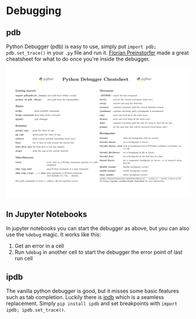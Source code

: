 # Debugging


## pdb

Python Debugger (pdb) is easy to use, simply put `import pdb; pdb.set_trace()` in your `.py` file and run it.
[Florian Preinstorfer](https://github.com/nblock/pdb-cheatsheet) made a great cheatsheet for what to do once you're inside the debugger.

![](./img/pdb-cheatsheet.png)


## In Jupyter Notebooks

In jupyter notebooks you can start the debugger as above, but you can also use the `%debug` magic.
It works like this:

1. Get an error in a cell
2. Run `%debug` in another cell to start the debugger the error point of last run cell

## ipdb

The vanilla python debugger is good, but it misses some basic features such as tab completion.
Luckily there is [ipdb](https://github.com/gotcha/ipdb) which is a seamless replacement.
Simply `pip install ipdb` and set breakpoints with `import ipdb; ipdb.set_trace()`.
